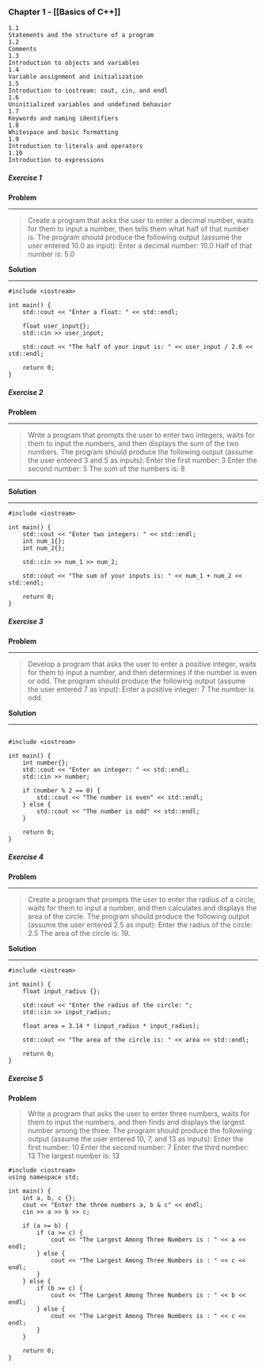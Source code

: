 ### Chapter 1  - [[Basics of C++]]

``` 
1.1
Statements and the structure of a program
1.2
Comments
1.3
Introduction to objects and variables
1.4
Variable assignment and initialization
1.5
Introduction to iostream: cout, cin, and endl
1.6
Uninitialized variables and undefined behavior
1.7
Keywords and naming identifiers
1.8
Whitespace and basic formatting
1.9
Introduction to literals and operators
1.10
Introduction to expressions

```
##### Exercise 1 
**Problem** <hr>

> Create a program that asks the user to enter a decimal number, waits for them to input a number, then tells them what half of that number is. The program should produce the following output (assume the user entered 10.0 as input):
	Enter a decimal number: 10.0 Half of that number is: 5.0

**Solution** <hr>

```
#include <iostream>

int main() {
    std::cout << "Enter a float: " << std::endl;

    float user_input{};
    std::cin >> user_input;

    std::cout << "The half of your input is: " << user_input / 2.0 << std::endl;

    return 0;
}
```
##### Exercise 2

**Problem** <hr>

> Write a program that prompts the user to enter two integers, waits for them to input the numbers, and then displays the sum of the two numbers. The program should produce the following output (assume the user entered 3 and 5 as inputs):
	Enter the first number: 3 Enter the second number: 5 The sum of the numbers is: 8
<hr>

**Solution** <hr>

```
#include <iostream>

int main() {
    std::cout << "Enter two integers: " << std::endl;
    int num_1{};
    int num_2{};

    std::cin >> num_1 >> num_2;

    std::cout << "The sum of your inputs is: " << num_1 + num_2 << std::endl;

    return 0;
}
```
##### Exercise 3 

**Problem** <hr>

>Develop a program that asks the user to enter a positive integer, waits for them to input a number, and then determines if the number is even or odd. The program should produce the following output (assume the user entered 7 as input):
  Enter a positive integer: 7 The number is odd.

**Solution** <hr>

```

#include <iostream>

int main() {
    int number{};
    std::cout << "Enter an integer: " << std::endl;
    std::cin >> number;

    if (number % 2 == 0) {
        std::cout << "The number is even" << std::endl;
    } else {
        std::cout << "The number is odd" << std::endl;
    }

    return 0;
}

```
##### Exercise 4

**Problem** <hr>

>  Create a program that prompts the user to enter the radius of a circle, waits for them to input a number, and then calculates and displays the area of the circle. The program should produce the following output (assume the user entered 2.5 as input):
    Enter the radius of the circle: 2.5 The area of the circle is: 19.

**Solution** <hr>

```
#include <iostream>

int main() {
    float input_radius {};

    std::cout << "Enter the radius of the circle: ";
    std::cin >> input_radius;

    float area = 3.14 * (input_radius * input_radius);

    std::cout << "The area of the circle is: " << area << std::endl;

    return 0;
}
```
##### Exercise 5

**Problem**
>Write a program that asks the user to enter three numbers, waits for them to input the numbers, and then finds and displays the largest number among the three. The program should produce the following output (assume the user entered 10, 7, and 13 as inputs):
  Enter the first number: 10 Enter the second number: 7 Enter the third number: 13 The largest number is: 13

```
#include <iostream>
using namespace std;

int main() {
    int a, b, c {};
    cout << "Enter the three numbers a, b & c" << endl;
    cin >> a >> b >> c;

    if (a >= b) {
        if (a >= c) {
            cout << "The Largest Among Three Numbers is : " << a << endl;
        } else {
            cout << "The Largest Among Three Numbers is : " << c << endl;
        }
    } else {
        if (b >= c) {
            cout << "The Largest Among Three Numbers is : " << b << endl;
        } else {
            cout << "The Largest Among Three Numbers is : " << c << endl;
        }
    }

    return 0;
}
```


